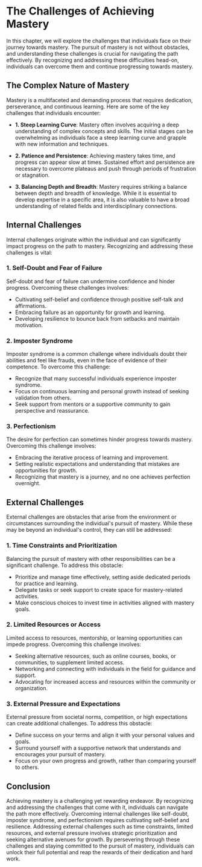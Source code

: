 The Challenges of Achieving Mastery
============================================

In this chapter, we will explore the challenges that individuals face on their journey towards mastery. The pursuit of mastery is not without obstacles, and understanding these challenges is crucial for navigating the path effectively. By recognizing and addressing these difficulties head-on, individuals can overcome them and continue progressing towards mastery.

The Complex Nature of Mastery
-----------------------------

Mastery is a multifaceted and demanding process that requires dedication, perseverance, and continuous learning. Here are some of the key challenges that individuals encounter:

* **1. Steep Learning Curve**: Mastery often involves acquiring a deep understanding of complex concepts and skills. The initial stages can be overwhelming as individuals face a steep learning curve and grapple with new information and techniques.

* **2. Patience and Persistence**: Achieving mastery takes time, and progress can appear slow at times. Sustained effort and persistence are necessary to overcome plateaus and push through periods of frustration or stagnation.

* **3. Balancing Depth and Breadth**: Mastery requires striking a balance between depth and breadth of knowledge. While it is essential to develop expertise in a specific area, it is also valuable to have a broad understanding of related fields and interdisciplinary connections.

Internal Challenges
-------------------

Internal challenges originate within the individual and can significantly impact progress on the path to mastery. Recognizing and addressing these challenges is vital:

### 1. Self-Doubt and Fear of Failure

Self-doubt and fear of failure can undermine confidence and hinder progress. Overcoming these challenges involves:

* Cultivating self-belief and confidence through positive self-talk and affirmations.
* Embracing failure as an opportunity for growth and learning.
* Developing resilience to bounce back from setbacks and maintain motivation.

### 2. Imposter Syndrome

Imposter syndrome is a common challenge where individuals doubt their abilities and feel like frauds, even in the face of evidence of their competence. To overcome this challenge:

* Recognize that many successful individuals experience imposter syndrome.
* Focus on continuous learning and personal growth instead of seeking validation from others.
* Seek support from mentors or a supportive community to gain perspective and reassurance.

### 3. Perfectionism

The desire for perfection can sometimes hinder progress towards mastery. Overcoming this challenge involves:

* Embracing the iterative process of learning and improvement.
* Setting realistic expectations and understanding that mistakes are opportunities for growth.
* Recognizing that mastery is a journey, and no one achieves perfection overnight.

External Challenges
-------------------

External challenges are obstacles that arise from the environment or circumstances surrounding the individual's pursuit of mastery. While these may be beyond an individual's control, they can still be addressed:

### 1. Time Constraints and Prioritization

Balancing the pursuit of mastery with other responsibilities can be a significant challenge. To address this obstacle:

* Prioritize and manage time effectively, setting aside dedicated periods for practice and learning.
* Delegate tasks or seek support to create space for mastery-related activities.
* Make conscious choices to invest time in activities aligned with mastery goals.

### 2. Limited Resources or Access

Limited access to resources, mentorship, or learning opportunities can impede progress. Overcoming this challenge involves:

* Seeking alternative resources, such as online courses, books, or communities, to supplement limited access.
* Networking and connecting with individuals in the field for guidance and support.
* Advocating for increased access and resources within the community or organization.

### 3. External Pressure and Expectations

External pressure from societal norms, competition, or high expectations can create additional challenges. To address this obstacle:

* Define success on your terms and align it with your personal values and goals.
* Surround yourself with a supportive network that understands and encourages your pursuit of mastery.
* Focus on your own progress and growth, rather than comparing yourself to others.

Conclusion
----------

Achieving mastery is a challenging yet rewarding endeavor. By recognizing and addressing the challenges that come with it, individuals can navigate the path more effectively. Overcoming internal challenges like self-doubt, imposter syndrome, and perfectionism requires cultivating self-belief and resilience. Addressing external challenges such as time constraints, limited resources, and external pressure involves strategic prioritization and seeking alternative avenues for growth. By persevering through these challenges and staying committed to the pursuit of mastery, individuals can unlock their full potential and reap the rewards of their dedication and hard work.
